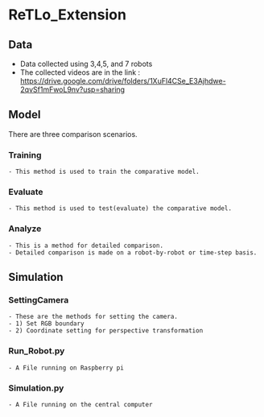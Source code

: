 # ReTLo_Extension

## Data
  - Data collected using 3,4,5, and 7 robots
  - The collected videos are in the link : https://drive.google.com/drive/folders/1XuFl4CSe_E3Ajhdwe-2qvSf1mFwoL9nv?usp=sharing
  
## Model
There are three comparison scenarios.
  ### Training
    - This method is used to train the comparative model.
  ### Evaluate
    - This method is used to test(evaluate) the comparative model.
  ### Analyze
    - This is a method for detailed comparison.
    - Detailed comparison is made on a robot-by-robot or time-step basis.
    
## Simulation
  ### SettingCamera
    - These are the methods for setting the camera.
    - 1) Set RGB boundary
    - 2) Coordinate setting for perspective transformation
  ### Run_Robot.py
    - A File running on Raspberry pi
  ### Simulation.py
    - A File running on the central computer
